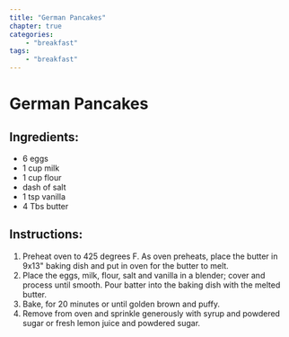 ```yaml
---
title: "German Pancakes"
chapter: true
categories:
    - "breakfast"
tags:
    - "breakfast"
---
```

# German Pancakes

## Ingredients:

- 6 eggs
- 1 cup milk
- 1 cup flour
- dash of salt
- 1 tsp vanilla
- 4 Tbs butter

## Instructions:

1. Preheat oven to 425 degrees F. As oven preheats, place the butter in 9x13" baking dish and put in oven for the butter to melt.
2. Place the eggs, milk, flour, salt and vanilla in a blender; cover and process until smooth. Pour batter into the baking dish with the melted butter. 
3. Bake, for 20 minutes or until golden brown and puffy.
4. Remove from oven and sprinkle generously with syrup and powdered sugar or fresh lemon juice and powdered sugar.
